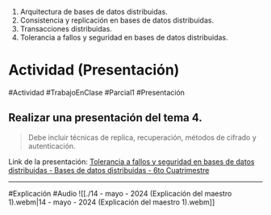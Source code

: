 1. Arquitectura de bases de datos distribuidas.
2. Consistencia y replicación en bases de datos distribuidas.
3. Transacciones distribuidas.
4. Tolerancia a fallos y seguridad en bases de datos distribuidas.
# Actividad (Presentación)
#Actividad #TrabajoEnClase #Parcial1 #Presentación
## Realizar una presentación del tema 4.

>  Debe incluir técnicas de replica, recuperación, métodos de cifrado y autenticación.

Link de la presentación: [Tolerancia a fallos y seguridad en bases de datos distribuidas - Bases de datos distribuidas - 6to Cuatrimestre](https://www.canva.com/design/DAGFQDdyHns/SLrhBo58sSKwJ9F55y-AdA/edit?utm_content=DAGFQDdyHns&utm_campaign=designshare&utm_medium=link2&utm_source=sharebutton)

***
#Explicación #Audio
![[./14 - mayo - 2024 (Explicación del maestro 1).webm|14 - mayo - 2024 (Explicación del maestro 1).webm]]

